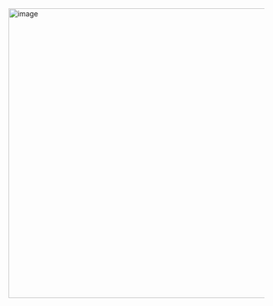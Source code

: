 <img width="1344" height="571" alt="image" src="https://github.com/user-attachments/assets/b7c51110-41d2-447a-b626-990da062d4f6" />
